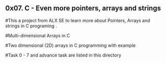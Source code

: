 ## 0x07. C - Even more pointers, arrays and strings

#This a project from ALX SE to learn more about Pointers, Arrays and strings in C programing .

#Multi-dimensional Arrays in C

#Two dimensional (2D) arrays in C programming with example

#Task 0 - 7 and advance task are listed in this directory 
